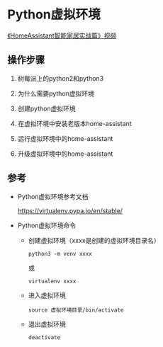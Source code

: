 # Python虚拟环境

[《HomeAssistant智能家居实战篇》视频](https://study.163.com/course/courseLearn.htm?courseId=1006189053&share=2&shareId=400000000624093#/learn/video?lessonId=1053683735&courseId=1006189053)

## 操作步骤

1. 树莓派上的python2和python3

2. 为什么需要python虚拟环境

3. 创建python虚拟环境

4. 在虚拟环境中安装老版本home-assistant

5. 运行虚拟环境中的home-assistant

6. 升级虚拟环境中的home-assistant

## 参考

-  Python虚拟环境参考文档

    https://virtualenv.pypa.io/en/stable/

- Python虚拟环境命令

    - 创建虚拟环境（xxxx是创建的虚拟环境目录名）

        `python3 -m venv xxxx`

        或

        `virtualenv xxxx`

    - 进入虚拟环境

        `source 虚拟环境目录/bin/activate`

    - 退出虚拟环境

        `deactivate`
